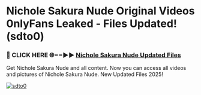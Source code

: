 # Nichole Sakura Nude Original Videos 0nlyFans Leaked - Files Updated! (sdto0)

<h3>🔴 CLICK HERE 🌐==►► <a href="https://tinyurl.com/4mcuefdz" rel="nofollow">Nichole Sakura Nude Updated Files</a></h3>

Get Nichole Sakura Nude and all content. Now you can access all videos and pictures of Nichole Sakura Nude. New Updated Files 2025!

[![sdto0](https://i.imgur.com/StAQSOY.gif)](https://tinyurl.com/4mcuefdz)
